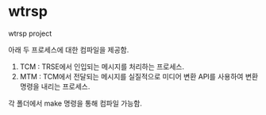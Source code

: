 # wtrsp
wtrsp project

아래 두 프로세스에 대한 컴파일을 제공함.
1. TCM : TRSE에서 인입되는 메시지를 처리하는 프로세스. 
2. MTM : TCM에서 전달되는 메시지를 실질적으로 미디어 변환 API를 사용하여 변환 명령을 내리는 프로세스.

각 폴더에서 make 명령을 통해 컴파일 가능함.
